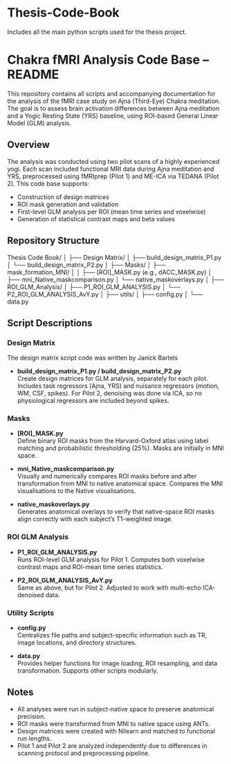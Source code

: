 
# Thesis-Code-Book
Includes all the main python scripts used for the thesis project. 


# Chakra fMRI Analysis Code Base – README

This repository contains all scripts and accompanying documentation for the analysis of the fMRI case study on Ajna (Third-Eye) Chakra meditation. The goal is to assess brain activation differences between Ajna meditation and a Yogic Resting State (YRS) baseline, using ROI-based General Linear Model (GLM) analysis.

## Overview

The analysis was conducted using two pilot scans of a highly experienced yogi. Each scan included functional MRI data during Ajna meditation and YRS, preprocessed using fMRIprep (Pilot 1) and ME-ICA via TEDANA (Pilot 2). This code base supports:

- Construction of design matrices
- ROI mask generation and validation
- First-level GLM analysis per ROI (mean time series and voxelwise)
- Generation of statistical contrast maps and beta values

## Repository Structure


Thesis Code Book/
│
├── Design Matrix/
│   ├── build\_design\_matrix\_P1.py
│   └── build\_design\_matrix\_P2.py
│
├── Masks/
│   ├── mask\_formation\_MNI/
│   │   ├── \[ROI]\_MASK.py (e.g., dACC\_MASK.py)
│   ├── mni\_Native\_maskcomparison.py
│   └── native\_maskoverlays.py
│
├── ROI\_GLM\_Analysis/
│   ├── P1\_ROI\_GLM\_ANALYSIS.py
│   └── P2\_ROI\_GLM\_ANALYSIS\_AvY.py
│
├── utils/
│   ├── config.py
│   └── data.py



## Script Descriptions

### Design Matrix
The design matrix script code was written by Janick Bartels
- **build_design_matrix_P1.py / build_design_matrix_P2.py**  
  Create design matrices for GLM analysis, separately for each pilot. Includes task regressors (Ajna, YRS) and nuisance regressors (motion, WM, CSF, spikes). For Pilot 2, denoising was done via ICA, so no physiological regressors are included beyond spikes.

### Masks

- **[ROI]_MASK.py**  
  Define binary ROI masks from the Harvard-Oxford atlas using label matching and probabilistic thresholding (25%). Masks are initially in MNI space.

- **mni_Native_maskcomparison.py**  
  Visually and numerically compares ROI masks before and after transformation from MNI to native anatomical space. Compares the MNI visualisations to the Native visualisations.

- **native_maskoverlays.py**  
  Generates anatomical overlays to verify that native-space ROI masks align correctly with each subject’s T1-weighted image.

### ROI GLM Analysis

- **P1_ROI_GLM_ANALYSIS.py**  
  Runs ROI-level GLM analysis for Pilot 1. Computes both voxelwise contrast maps and ROI-mean time series statistics. 

- **P2_ROI_GLM_ANALYSIS_AvY.py**  
  Same as above, but for Pilot 2. Adjusted to work with multi-echo ICA-denoised data. 

### Utility Scripts

- **config.py**  
  Centralizes file paths and subject-specific information such as TR, image locations, and directory structures.

- **data.py**  
  Provides helper functions for image loading, ROI resampling, and data transformation. Supports other scripts modularly.


## Notes

- All analyses were run in subject-native space to preserve anatomical precision.
- ROI masks were transformed from MNI to native space using ANTs.
- Design matrices were created with Nilearn and matched to functional run lengths.  
- Pilot 1 and Pilot 2 are analyzed independently due to differences in scanning protocol and preprocessing pipeline.

